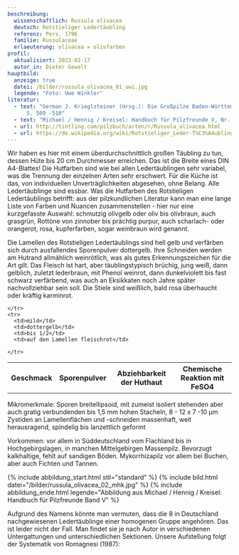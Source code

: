 ```yaml
---
beschreibung:
  wissenschaftlich: Russula olivacea
  deutsch: Rotstieliger Ledertäubling
  referenz: Pers. 1796
  familie: Russulaceae
  erlaeuterung: olivacea = olivfarben
profil:
  aktualisiert: 2023-02-17
  autor_in: Dieter Gewalt
hauptbild:
  anzeige: true
  datei: /bilder/russula_olivacea_01_uwi.jpg
  legende: "Foto: Uwe Winkler"
literatur:
  - text: "German J. Krieglsteiner (Hrsg.): Die Großpilze Baden-Württembergs Band 2
      S. 509 -510"
  - text: "Michael / Hennig / Kreisel: Handbuch für Pilzfreunde V, Nr. 113"
  - url: http://tintling.com/pilzbuch/arten/r/Russula_olivacea.html
  - url: https://de.wikipedia.org/wiki/Rotstieliger_Leder-T%C3%A4ubling
---
```

Wir haben es hier mit einem überdurchschnittlich großen Täubling zu tun, dessen Hüte bis 20 cm Durchmesser erreichen. Das ist die Breite eines DIN A4-Blattes! Die Hutfarben sind wie bei allen Ledertäublingen sehr variabel, was die Trennung der einzelnen Arten sehr erschwert. Für die Küche ist das, von individuellen Unverträglichkeiten abgesehen, ohne Belang. Alle Ledertäublinge sind essbar. Was die Hutfarben des Rotstieligen Ledertäublings betrifft: aus der pilzkundlichen Literatur kann man eine lange Liste von Farben und Nuancen zusammenstellen - hier nur eine kurzgefasste Auswahl: schmutzig olivgelb oder oliv bis olivbraun, auch grasgrün, Rottöne von zinnober bis prächtig purpur, auch scharlach- oder orangerot, rosa, kupferfarben, sogar weinbraun wird genannt.  

Die Lamellen des Rotstieligen Ledertäublings sind hell gelb und verfärben sich durch ausfallendes Sporenpulver dottergelb. Ihre Schneiden werden am Hutrand allmählich weinrötlich, was als gutes Erkennungszeichen für die Art gilt. Das Fleisch ist hart, aber täublingstypisch brüchig, jung weiß, dann gelblich, zuletzt lederbraun, mit Phenol weinrot, dann dunkelviolett bis fast schwarz verfärbend, was auch an Eksikkaten noch Jahre später nachvollziehbar sein soll. Die Stiele sind weißlich, bald rosa überhaucht oder kräftig karminrot.

<div class="table-responsive">
  <table class="table taeubling">
    <tr>
      <th rowspan="2">Geschmack</th>
      <th rowspan="2">Sporenpulver</th>
      <th rowspan="2">Abziehbarkeit der Huthaut</th>
      <th colspan="3" class="text-center">Chemische Reaktion mit FeSO4</th>
    </tr>
    <tr>
      
      
    </tr>
    <tr>
      <td>mild</td>
      <td>dottergelb</td>
      <td>bis 1/2</td>
      <td>auf den Lamellen fleischrot</td>
       
    </tr>
  </table>
</div>

Mikromerkmale:
Sporen breitellipsoid, mit zumeist isoliert stehenden aber auch gratig verbundenden bis 1,5 mm hohen Stacheln, 8 - 12 x 7 -10 µm
Zystiden an Lamellenflächen und -schneiden massenhaft, weit herausragend, spindelig bis lanzettlich geformt 

Vorkommen: vor allem in Süddeutschland vom Flachland bis in Hochgebirgslagen, in manchen Mittelgebirgen Massenpilz. Bevorzugt kalkhaltige, fehlt auf sandigen Böden. Mykorrhizapilz vor allem bei Buchen, aber auch Fichten und Tannen.

{% include abbildung_start.html stil="standard" %}
{% include bild.html datei="/bilder/russula_olivacea_02_mhk.jpg" %}
{% include abbildung_ende.html legende="Abbildung aus Michael / Hennig / Kreisel: Handbuch für Pilzfreunde Band V" %}

Aufgrund des Namens könnte man vermuten, dass die 8 in Deutschland nachgewiesenen Ledertäublinge einer homogenen Gruppe angehören. Das ist leider nicht der Fall. Man findet sie je nach Autor in verschiedenen Untergattungen und unterschiedlichen Sektionen. Unsere Aufstellung folgt der Systematik von Romagnesi (1987):